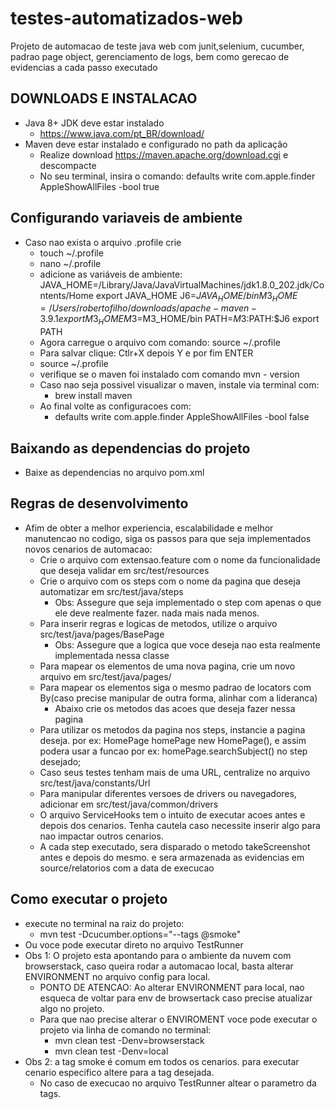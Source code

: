 # testes-automatizados-web
Projeto de automacao de teste java web com junit,selenium, cucumber, padrao page object, gerenciamento de logs, bem como
gerecao de evidencias a cada passo executado

##  DOWNLOADS E INSTALACAO
* Java 8+ JDK deve estar instalado
    * https://www.java.com/pt_BR/download/
* Maven deve estar instalado e configurado no path da aplicação
    * Realize download https://maven.apache.org/download.cgi e descompacte
    * No seu terminal, insira o comando: defaults write com.apple.finder AppleShowAllFiles -bool true

## Configurando variaveis de ambiente
* Caso nao exista o arquivo .profile crie
    * touch ~/.profile
    * nano ~/.profile
    * adicione as variáveis de ambiente: JAVA_HOME=/Library/Java/JavaVirtualMachines/jdk1.8.0_202.jdk/Contents/Home
      export JAVA_HOME
      J6=$JAVA_HOME/bin
      M3_HOME=/Users/robertofilho/downloads/apache-maven-3.9.1
      export M3_HOME
      M3=$M3_HOME/bin
      PATH=$M3:$PATH:$J6
      export PATH
    * Agora carregue o arquivo com comando: source ~/.profile
    * Para salvar clique: Ctlr+X depois Y e por fim ENTER
    * source ~/.profile
    * verifique se o maven foi instalado com comando mvn - version
    * Caso nao seja possivel visualizar o maven, instale via terminal com:
        * brew install maven
    * Ao final volte as configuracoes com:
        * defaults write com.apple.finder AppleShowAllFiles -bool false

## Baixando as dependencias do projeto
* Baixe as dependencias no arquivo pom.xml


## Regras de desenvolvimento
* Afim de obter a melhor experiencia, escalabilidade e melhor manutencao no codigo, siga os passos para que seja implementados novos cenarios de automacao:
    * Crie o arquivo com extensao.feature com o nome da funcionalidade que deseja validar em src/test/resources
    * Crie o arquivo com os steps com o nome da pagina que deseja automatizar em src/test/java/steps
        * Obs: Assegure que seja implementado o step com apenas o que ele deve realmente fazer. nada mais nada menos.
    * Para inserir regras e logicas de metodos, utilize o arquivo src/test/java/pages/BasePage
        * Obs: Assegure que a logica que voce deseja nao esta realmente implementada nessa classe
    * Para mapear os elementos de uma nova pagina, crie um novo arquivo em src/test/java/pages/<nomePaginaPage>
    * Para mapear os elementos siga o mesmo padrao de locators com By(caso precise manipular de outra forma, alinhar com a lideranca)
        * Abaixo crie os metodos das acoes que deseja fazer nessa pagina
    * Para utilizar os metodos da pagina nos steps, instancie a pagina deseja. por ex: HomePage homePage new HomePage(), e assim podera usar a funcao por ex: homePage.searchSubject() no step desejado;
    * Caso seus testes tenham mais de uma URL, centralize no arquivo src/test/java/constants/Url
    * Para manipular diferentes versoes de drivers ou navegadores, adicionar em src/test/java/common/drivers
    * O arquivo ServiceHooks tem o intuito de executar acoes antes e depois dos cenarios. Tenha cautela caso necessite inserir algo para nao impactar outros cenarios.
    * A cada step executado, sera disparado o metodo takeScreenshot antes e depois do mesmo. e sera armazenada as evidencias em source/relatorios com a data de execucao


## Como executar o projeto
* execute no terminal na raiz do projeto:
    * mvn test -Dcucumber.options="--tags @smoke"
* Ou voce pode executar direto no arquivo TestRunner
* Obs 1: O projeto esta apontando para o ambiente da nuvem com browserstack, caso queira rodar a automacao local, basta alterar ENVIRONMENT no arquivo config para local.
    * PONTO DE ATENCAO: Ao alterar ENVIRONMENT para local, nao esqueca de voltar para env de browsertack caso precise atualizar algo no projeto.
    * Para que nao precise alterar o ENVIROMENT voce pode executar o projeto via linha de comando no terminal:
        * mvn clean test -Denv=browserstack
        * mvn clean test -Denv=local
* Obs 2: a tag smoke é comum em todos os cenarios. para executar cenario especifico altere para a tag desejada.
    * No caso de execucao no arquivo TestRunner altear o parametro da tags.
